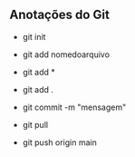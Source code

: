 ## Anotações do Git

- git init

- git add nomedoarquivo 

- git add *

- git add .

- git commit -m "mensagem"

- git pull

- git push origin main

  

